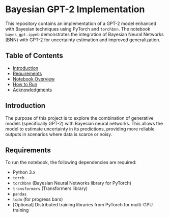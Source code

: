 # Bayesian GPT-2 Implementation

This repository contains an implementation of a GPT-2 model enhanced with Bayesian techniques using PyTorch and `torchbnn`. The notebook `bayes_gpt.ipynb` demonstrates the integration of Bayesian Neural Networks (BNN) with GPT-2 for uncertainty estimation and improved generalization.

## Table of Contents

- [Introduction](#introduction)
- [Requirements](#requirements)
- [Notebook Overview](#notebook-overview)
- [How to Run](#how-to-run)
- [Acknowledgments](#acknowledgments)

## Introduction

The purpose of this project is to explore the combination of generative models (specifically GPT-2) with Bayesian neural networks. This allows the model to estimate uncertainty in its predictions, providing more reliable outputs in scenarios where data is scarce or noisy.

## Requirements

To run the notebook, the following dependencies are required:

- Python 3.x
- `torch`
- `torchbnn` (Bayesian Neural Networks library for PyTorch)
- `transformers` (Transformers library)
- `pandas`
- `tqdm` (for progress bars)
- [Optional] Distributed training libraries from PyTorch for multi-GPU training
